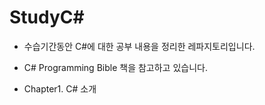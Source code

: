 # StudyC#

- 수습기간동안 C#에 대한 공부 내용을 정리한 레파지토리입니다.
- C# Programming Bible 책을 참고하고 있습니다.

-  Chapter1. C# 소개
